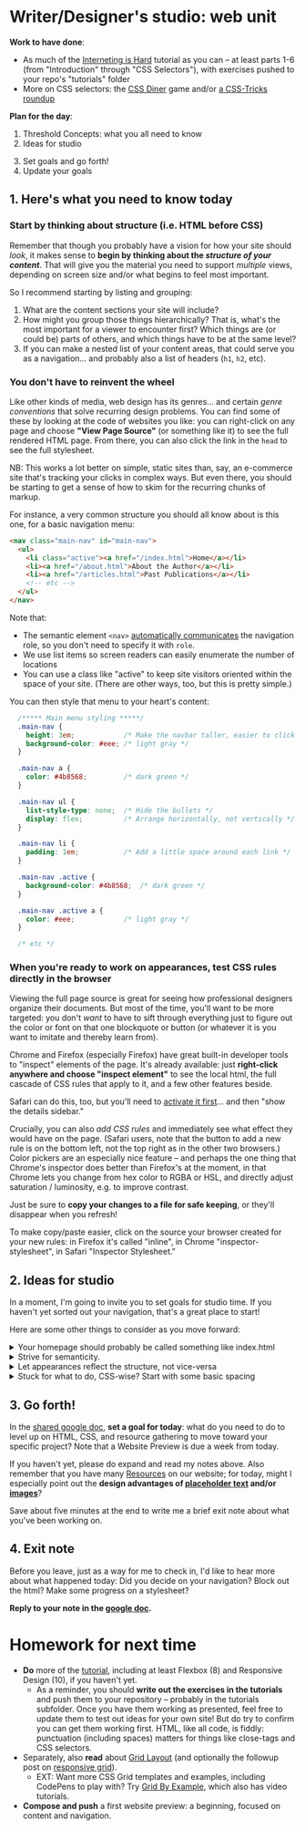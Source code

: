 
# Writer/Designer's studio: web unit

**Work to have done**:

* As much of the [Interneting is Hard](https://internetingishard.com/html-and-css/) tutorial as you can – at least parts 1-6 (from "Introduction" through "CSS Selectors"), with exercises pushed to your repo's "tutorials" folder
* More on CSS selectors: the [CSS Diner](https://flukeout.github.io/) game and/or [a CSS-Tricks roundup](https://css-tricks.com/how-css-selectors-work/)



**Plan for the day**:
1. Threshold Concepts: what you all need to know
2. Ideas for studio <!-- Don't open all of these! Just read the headlines, and get into the inspector demo. -->
<!-- 2. Brief intro to the browser inspector (Firefox, Chrome) -->
3. Set goals and go forth!
4. Update your goals


## 1. Here's what you need to know today
<!--
### Beware of scope creep; plan for phased releases

Bear in mind that you only have a couple more weeks on this project. If you've just given yourself an ambitious agenda, think about "minimum deliverable product" and "stretch goals." You have version control; you can iterate. In other words: you can always come back and add *more*, but it's good to start with what's really at the *core* of your website idea. -->

### Start by thinking about structure (i.e. HTML before CSS)

Remember that though you probably have a vision for how your site should _look_, it makes sense to **begin by thinking about the _structure of your content_**. That will give you the material you need to support _multiple_ views, depending on screen size and/or what begins to feel most important.</p>

So I recommend starting by listing and grouping:

1. What are the content sections your site will include?
2. How might you group those things hierarchically? That is, what's the most important for a viewer to encounter first? Which things are (or could be) parts of others, and which things have to be at the same level?
3. If you can make a nested list of your content areas, that could serve you as a navigation... and probably also a list of headers (`h1`, `h2`, etc).


### You don't have to reinvent the wheel

Like other kinds of media, web design has its genres... and certain _genre conventions_ that solve recurring design problems. You can find some of these by looking at the code of websites you like: you can right-click on any page and choose **"View Page Source"** (or something like it) to see the full rendered HTML page. From there, you can also click the link in the `head` to see the full stylesheet.

<div class="alert alert-warning">NB: This works a lot better on simple, static sites than, say, an e-commerce site that's tracking your clicks in complex ways. But even there, you should be starting to get a sense of how to skim for the recurring chunks of markup.</div>

For instance, a very common structure you should all know about is this one, for a basic navigation menu:
```html
<nav class="main-nav" id="main-nav">
  <ul>
    <li class="active"><a href="/index.html">Home</a></li>
    <li><a href="/about.html">About the Author</a></li>
    <li><a href="/articles.html">Past Publications</a></li>
    <!-- etc -->
  </ul>
</nav>
```

Note that:
* The semantic element `<nav>` [automatically communicates](https://developer.mozilla.org/en-US/docs/Web/Accessibility/ARIA/Roles/navigation_role) the navigation role, so you don't need to specify it with `role`.
* We use list items so screen readers can easily enumerate the number of locations
* You can use a class like "active" to keep site visitors oriented within the space of your site. (There are other ways, too, but this is pretty simple.)

You can then style that menu to your heart's content:

```css
  /***** Main menu styling *****/
  .main-nav {
    height: 3em;            /* Make the navbar taller, easier to click */
    background-color: #eee; /* light gray */
  }

  .main-nav a {
    color: #4b8568;         /* dark green */
  }

  .main-nav ul {
    list-style-type: none;  /* Hide the bullets */
    display: flex;          /* Arrange horizontally, not vertically */
  }

  .main-nav li {
    padding: 1em;           /* Add a little space around each link */
  }

  .main-nav .active {
    background-color: #4b8568;  /* dark green */
  }

  .main-nav .active a {
    color: #eee;            /* light gray */
  }

  /* etc */
```


### When you're ready to work on appearances, test CSS rules directly in the browser

Viewing the full page source is great for seeing how professional designers organize their documents. But most of the time, you'll want to be more targeted: you don't _want_ to have to sift through everything just to figure out the color or font on that one blockquote or button (or whatever it is you want to imitate and thereby learn from).

Chrome and Firefox (especially Firefox) have great built-in developer tools to "inspect" elements of the page. It's already available: just **right-click anywhere and choose "inspect element"** to see the local html, the full cascade of CSS rules that apply to it, and a few other features beside.

<aside class="alert alert-info">Safari can do this, too, but you'll need to <a href="https://developer.apple.com/library/archive/documentation/NetworkingInternetWeb/Conceptual/Web_Inspector_Tutorial/EnableWebInspector/EnableWebInspector.html">activate it first</a>... and then "show the details sidebar."</aside>

<p>Crucially, you can also <em>add CSS rules</em> and immediately see what effect they would have on the page. (Safari users, note that the button to add a new rule is on the bottom left, not the top right as in the other two browsers.) Color pickers are an especially nice feature – and perhaps the one thing that Chrome's inspector does better than Firefox's at the moment, in that Chrome lets you change from hex color to RGBA or HSL, and directly adjust saturation / luminosity, e.g. to improve contrast.</p>

<!-- <figure role="figure">
<img src="{{site.github_url}}/assets/img/inspect-element--firefox--skeleton.gif" alt="screencast of the firefox in-browser inspector" />
</figure> -->

<div class="alert alert-warning">
<p>Just be sure to <strong>copy your changes to a file for safe keeping</strong>, or they'll disappear when you refresh!</p> <p>To make copy/paste easier, click on the source your browser created for your new rules: in Firefox it's called "inline", in Chrome "inspector-stylesheet", in Safari "Inspector Stylesheet."</p>
</div>


## 2. Ideas for studio

In a moment, I'm going to invite you to set goals for studio time. If you haven't yet sorted out your navigation, that's a great place to start!

Here are some other things to consider as you move forward:

<details><summary>Your homepage should probably be called something like index.html</summary>

<p>I'm going to recommend that everyone use GitHub Pages to publish your sites unless you have a good reason not to. (And you might; but talk to me about it.) In that system, you store your files in a GitHub repository (in a branch called "gh-pages," like this site, or a subdirectory called "docs" – look in your own repos!), and GH knows where to look to find your stuff. <em>By default, it'll show your README.md file as the home page, unless it finds a file called index.html or index.md</em>.</p>

<p>Therefore, rather than call your landing page myproject.html, landing.html, or home.html, you're better off using the index.html name. You can always change the <code>&lt;title&gt;</code> to give it a more accurate name in the browser tab. : )</p>
</details>

<details><summary>Strive for semanticity.</summary>
<p>
Ask yourself:
<ul>
  <li>Can you tell what's going on just by reading the HTML file?</li>
  <li>Do your header levels (<code>&lt;h1&gt;, &lt;h2&gt;</code>, etc) correspond to your intended hierarchy? Don't skip levels.</li>
  <li>Does the HTML hard-code any display (e.g. <code>&lt;center&gt;</code>, <code>&lt;b&gt;</code>) that should be in the CSS? (Older tutorials will suggest this, but it's not a great idea.)</li>
</ul></p>
</details>  

<details>
  <summary>Let appearances reflect the structure, not vice-versa</summary>  <p>This one's related to what I said above, but applies especially when you're starting to think about appearances. <em>Visuals are volatile; structure should be steady.</em> It can be very tempting to just accept your browser's default styles as a given, e.g. to jump from a large <code>&lt;h1&gt;</code> page title to an <code>&lt;h5&gt;</code> subtitle because the latter "looks about right." But this would mis-represent the actual structure of the document – and would seriously confuse screen-reader software trying to present the page to a blind visitor. Instead, use your browser's Inspector to take note of the CSS rules defining that <code>&lt;h5&gt;</code>, and apply them to <code>&lt;h2&gt;</code> in your stylesheet.</p><!-- This makes a good jump-point into the inspector... -->
</details>

<details> <!-- CONSIDER: SHOULD WE DO THIS ALL TOGETHER? -->
<summary>Stuck for what to do, CSS-wise? Start with some basic spacing</summary>

<p>Work your way through <a href="http://jgthms.com/web-design-in-4-minutes">Web Design in 4 Minutes</a>, and borrow some of the most essential rules... e.g. <ul><li>set a maximum width for text</li><li>add padding on main content and headers</li><li>change font-family away from the default "Times"</li></ul></p>

<p>For more advanced layout (sidebars, columns, grids, etc), see the links in the homework assignment.</p>

</details>



<!-- FOR NEXT LESSON, not today

## 2. Other notes


* Take on the lowest line-count challenge. Ask yourself:
  - does that div need to be there?
  - could those CSS rules be combined?


  <details>
  <summary>Take advantage of parent selectors and classes to limit the scope of CSS rules</summary>
  <p>If you're worried a rule will spread too broadly, e.g. affecting inner page <code>&lt;h2&gt;</code>'s when you only meant it to apply on the front page, just limit the scope of the css rule by specifying a class, or a parent container, or both. For example, the following code will only apply to <code>&lt;h2&gt;</code>'s inside a <code>&lt;body class="front"&gt;</code>:
  <pre><code class="css">
  body.front h2 {
    font-size: 18px;
  }
  </code></pre>
  (Setting a class on the <code>&lt;body&gt;</code> is a good way to set up page-wide contexts, e.g. for background or the position of a navigation bar.)
  </p>
  <p>
  Or here's code that only applies to an <code>&lt;h2&gt;</code> when it appears inside an element (a <code>&lt;div&gt;</code>, say, or a <code>&lt;header&gt;</code>) with class "title-block":
  <pre><code class="css">
  .title-block h2 {
    font-size: 18px;
  }
  </code></pre>
  This solution probably makes the most sense if you want to do some styling on the containing element, like changing its background or centering a bunch of things.
  </p>
  <p>
  Or – probably the simplest solution of all – you could just set the class directly on the element, calling it something like "subtitle" (or whatever you want to call it): <pre><code class="html">&lt;h2 class="subtitle"&gt;</code></pre>
  <pre><code class="css">
  h2.subtitle {
    font-size: 18px;
  }
  </code></pre>

  This has the extra advantage that you can set a lot of other rules for <em>all</em> <code>&lt;h2&gt;</code>'s, and just add the tweaks you need for the subtitle in this additional ruleset. In other words: the Cascading Style Sheet will cascade!
  </p>
  </details>

-->

## 3. Go forth!

In the [shared google doc](http://bit.ly/cdm{{site.course.slugterm}}-notes), **set a goal for today**: what do you need to do to level up on HTML, CSS, and resource gathering to move toward your specific project? Note that a Website Preview is due a week from today.

<div class="alert alert-info">
If you haven't yet, please do expand and read my notes above. Also remember that you have many <a href="{{site.github_url}}/resources#web-design">Resources</a> on our website; for today, might I especially point out the <strong>design advantages of <a href="https://loremipsum.io">placeholder text</a> and/or <a href="https://loremipsum.io/21-of-the-best-placeholder-image-generators/">images</a></strong>?
</div>



Save about five minutes at the end to write me a brief exit note about what you've been working on.

## 4. Exit note
<div class="alert alert-success">
Before you leave, just as a way for me to check in, I'd like to hear more about what happened today: Did you decide on your navigation? Block out the html? Make some progress on a stylesheet?

<strong>Reply to your note in the <a href="http://bit.ly/cdm2022spring-notes">google doc</a>.</strong>
</div>

# Homework for next time

* **Do** more of the [tutorial](https://internetingishard.com/html-and-css/), including at least Flexbox (8) and Responsive Design (10), if you haven't yet.
  - As a reminder, you should **write out the exercises in the tutorials** and push them to your repository – probably in the tutorials subfolder. Once you have them working as presented, feel free to update them to test out ideas for your own site! But do try to confirm you can get them working first. HTML, like all code, is fiddly: punctuation (including spaces) matters for things like close-tags and CSS selectors.
* Separately, also **read** about [Grid Layout](https://medium.com/deemaze-software/css-grid-layout-crossed-sections-fca9e956e725) (and optionally the followup post on [responsive grid](https://medium.com/deemaze-software/css-grid-responsive-layouts-and-components-eee1badd5a2f)).
  - EXT: Want more CSS Grid templates and examples, including CodePens to play with? Try [Grid By Example](https://gridbyexample.com/learn/), which also has video tutorials.
* **Compose and push** a first website preview: a beginning, focused on content and navigation.
